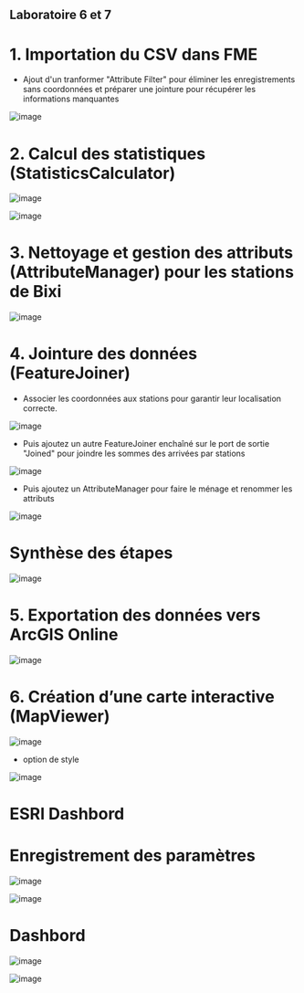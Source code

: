 ## Laboratoire 6 et 7

# 1. Importation du CSV dans FME

- Ajout d'un tranformer "Attribute Filter" pour éliminer les enregistrements sans coordonnées et préparer une jointure pour récupérer les informations manquantes

![image](https://github.com/user-attachments/assets/d586b2df-9e58-445d-b69d-22c148d955f6)


# 2. Calcul des statistiques (StatisticsCalculator)

![image](https://github.com/user-attachments/assets/62128d2f-0107-4f46-83f5-abaf607b1323)

![image](https://github.com/user-attachments/assets/96ab108a-9814-4e6b-b637-c1df1e508d54)

# 3. Nettoyage et gestion des attributs (AttributeManager) pour les stations de Bixi

![image](https://github.com/user-attachments/assets/bf720b93-6cc4-4352-8f00-f23684d01001)

# 4. Jointure des données (FeatureJoiner)

- Associer les coordonnées aux stations pour garantir leur localisation correcte.

![image](https://github.com/user-attachments/assets/3b692dc8-7b82-4936-bbb5-5a71572a2807)

- Puis ajoutez un autre FeatureJoiner enchaîné sur le port de sortie "Joined" pour joindre les sommes des arrivées par stations

![image](https://github.com/user-attachments/assets/2f75027f-ead6-44ac-94b0-f02f9e47c2fb)


- Puis ajoutez un AttributeManager pour faire le ménage et renommer les attributs

![image](https://github.com/user-attachments/assets/700c5069-ee18-430a-a827-15cf16855fec)

# Synthèse des étapes

![image](https://github.com/user-attachments/assets/028c5d7d-206d-43a1-893f-f22cdb420c36)


# 5. Exportation des données vers ArcGIS Online

![image](https://github.com/user-attachments/assets/90424370-648c-45ed-8746-925bcc833f98)

# 6.  Création d’une carte interactive (MapViewer)

![image](https://github.com/user-attachments/assets/df269d2b-3ff9-4077-8b8e-5e57bc61d5b4)

- option de style

![image](https://github.com/user-attachments/assets/d177fed4-b0dd-42ed-b326-39cb61e2cfc3)

# ESRI Dashbord
# Enregistrement des paramètres

![image](https://github.com/user-attachments/assets/5934edbf-f745-47f9-9745-75518bf80ccb)

![image](https://github.com/user-attachments/assets/6bb75806-ad2f-48e8-bab3-cc15c0566d74)

# Dashbord 

![image](https://github.com/user-attachments/assets/e550c2ef-1591-4532-ae59-5ab8bab64170)

![image](https://github.com/user-attachments/assets/9260100e-bab3-454c-b3ba-22ff837acc4d)













